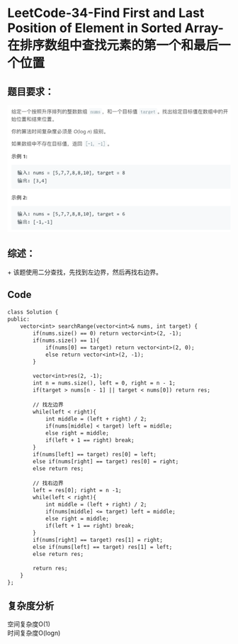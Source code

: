 # LeetCode-34-Find First and Last Position of Element in Sorted Array-在排序数组中查找元素的第一个和最后一个位置

## 题目要求：
![avatar](https://github.com/JakeChanFangZiyuan20/MyLeetCode/blob/master/img/34.png)

## 综述：  
\+ 该题使用二分查找，先找到左边界，然后再找右边界。  

## Code
```
class Solution {
public:
    vector<int> searchRange(vector<int>& nums, int target) {
        if(nums.size() == 0) return vector<int>(2, -1);
        if(nums.size() == 1){
            if(nums[0] == target) return vector<int>(2, 0);
            else return vector<int>(2, -1);
        }
        
        vector<int>res(2, -1);
        int n = nums.size(), left = 0, right = n - 1;
        if(target > nums[n - 1] || target < nums[0]) return res;

        // 找左边界
        while(left < right){
            int middle = (left + right) / 2;
            if(nums[middle] < target) left = middle;
            else right = middle;
            if(left + 1 == right) break;
        }
        if(nums[left] == target) res[0] = left;
        else if(nums[right] == target) res[0] = right;
        else return res;

        // 找右边界
        left = res[0]; right = n -1;
        while(left < right){
            int middle = (left + right) / 2;
            if(nums[middle] <= target) left = middle;
            else right = middle;
            if(left + 1 == right) break;
        }
        if(nums[right] == target) res[1] = right;
        else if(nums[left] == target) res[1] = left;
        else return res;

        return res;
    }
};
```


## 复杂度分析
空间复杂度O(1)  
时间复杂度O(logn)

